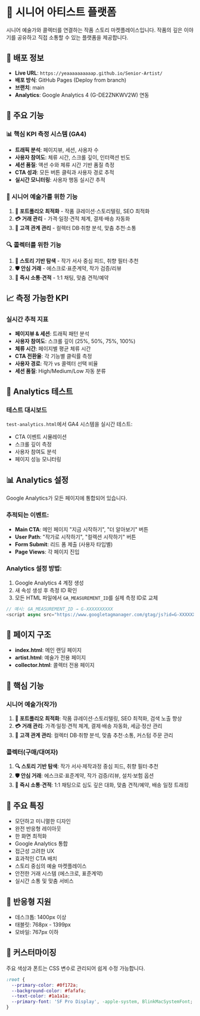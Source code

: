# 🎨 시니어 아티스트 플랫폼

시니어 예술가와 콜렉터를 연결하는 작품 스토리 마켓플레이스입니다. 작품의 깊은 이야기를 공유하고 직접 소통할 수 있는 플랫폼을 제공합니다.

## 🚀 배포 정보

- **Live URL**: `https://yeaaaaaaaaaap.github.io/Senior-Artist/`
- **배포 방식**: GitHub Pages (Deploy from branch)
- **브랜치**: main
- **Analytics**: Google Analytics 4 (G-DE2ZNKWV2W) 연동

## 🌟 주요 기능

### 📊 핵심 KPI 측정 시스템 (GA4)
- **트래픽 분석**: 페이지뷰, 세션, 사용자 수
- **사용자 참여도**: 체류 시간, 스크롤 깊이, 인터랙션 빈도  
- **세션 품질**: 액션 수와 체류 시간 기반 품질 측정
- **CTA 성과**: 모든 버튼 클릭과 사용자 경로 추적
- **실시간 모니터링**: 사용자 행동 실시간 추적

### 🎯 시니어 예술가를 위한 기능
1. **🎨 포트폴리오 최적화** - 작품 큐레이션·스토리텔링, SEO 최적화
2. **💳 거래 관리** - 가격·일정·견적 체계, 결제·배송 자동화  
3. **👥 고객 관계 관리** - 컬렉터 DB·취향 분석, 맞춤 추천·소통

### 🔍 콜렉터를 위한 기능  
1. **📖 스토리 기반 탐색** - 작가 서사 중심 피드, 취향 필터·추천
2. **🛡️ 안심 거래** - 에스크로·표준계약, 작가 검증/리뷰
3. **💬 즉시 소통·견적** - 1:1 채팅, 맞춤 견적/예약

## 📈 측정 가능한 KPI

### 실시간 추적 지표
- **페이지뷰 & 세션**: 트래픽 패턴 분석
- **사용자 참여도**: 스크롤 깊이 (25%, 50%, 75%, 100%)
- **체류 시간**: 페이지별 평균 체류 시간
- **CTA 전환율**: 각 기능별 클릭률 측정
- **사용자 경로**: 작가 vs 콜렉터 선택 비율
- **세션 품질**: High/Medium/Low 자동 분류

## 🔧 Analytics 테스트

### 테스트 대시보드 
`test-analytics.html`에서 GA4 시스템을 실시간 테스트:
- CTA 이벤트 시뮬레이션
- 스크롤 깊이 측정
- 사용자 참여도 분석  
- 페이지 성능 모니터링

## 📊 Analytics 설정

Google Analytics가 모든 페이지에 통합되어 있습니다.

### 추적되는 이벤트:
- **Main CTA**: 메인 페이지 "지금 시작하기", "더 알아보기" 버튼
- **User Path**: "작가로 시작하기", "컬렉션 시작하기" 버튼
- **Form Submit**: 리드 폼 제출 (사용자 타입별)
- **Page Views**: 각 페이지 진입

### Analytics 설정 방법:
1. Google Analytics 4 계정 생성
2. 새 속성 생성 후 측정 ID 확인
3. 모든 HTML 파일에서 `GA_MEASUREMENT_ID`를 실제 측정 ID로 교체

```javascript
// 예시: GA_MEASUREMENT_ID → G-XXXXXXXXXX
<script async src="https://www.googletagmanager.com/gtag/js?id=G-XXXXXXXXXX"></script>
```

## 🎨 페이지 구조

- **index.html**: 메인 랜딩 페이지
- **artist.html**: 예술가 전용 페이지
- **collector.html**: 콜렉터 전용 페이지

## 🚀 핵심 기능

### 시니어 예술가(작가)

1. **🎨 포트폴리오 최적화**: 작품 큐레이션·스토리텔링, SEO 최적화, 검색 노출 향상
2. **💳 거래 관리**: 가격·일정·견적 체계, 결제·배송 자동화, 세금·정산 관리
3. **👥 고객 관계 관리**: 컬렉터 DB·취향 분석, 맞춤 추천·소통, 커스텀 주문 관리

### 콜렉터(구매/대여자)

1. **🔍 스토리 기반 탐색**: 작가 서사·제작과정 중심 피드, 취향 필터·추천
2. **🛡️ 안심 거래**: 에스크로·표준계약, 작가 검증/리뷰, 설치·보험 옵션
3. **💬 즉시 소통·견적**: 1:1 채팅으로 심도 깊은 대화, 맞춤 견적/예약, 배송 일정 트래킹

## 🎯 주요 특징

- 모던하고 미니멀한 디자인
- 완전 반응형 레이아웃
- 한 화면 최적화
- Google Analytics 통합
- 접근성 고려한 UX
- 효과적인 CTA 배치
- 스토리 중심의 예술 마켓플레이스
- 안전한 거래 시스템 (에스크로, 표준계약)
- 실시간 소통 및 맞춤 서비스

## 📱 반응형 지원

- 데스크톱: 1400px 이상
- 태블릿: 768px - 1399px
- 모바일: 767px 이하

## 🔧 커스터마이징

주요 색상과 폰트는 CSS 변수로 관리되어 쉽게 수정 가능합니다.

```css
:root {
  --primary-color: #0f172a;
  --background-color: #fafafa;
  --text-color: #1a1a1a;
  --primary-font: 'SF Pro Display', -apple-system, BlinkMacSystemFont;
}
```
